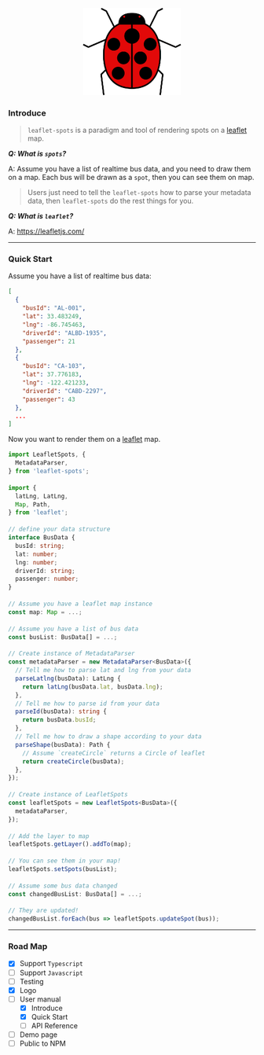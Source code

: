 <p align="center">
  <img width="200" src="https://github.com/liyuanqiu/leaflet-spots/raw/master/assets/logo.svg?sanitize=true">
</p>

### Introduce
> `leaflet-spots` is a paradigm and tool of rendering spots on a [leaflet](https://leafletjs.com/) map.

***Q: What is `spots`?***

A: Assume you have a list of realtime bus data, and you need to draw them on a map. Each bus will be drawn as a `spot`, then you can see them on map.

> Users just need to tell the `leaflet-spots` how to parse your metadata data, then `leaflet-spots` do the rest things for you.

***Q: What is `leaflet`?***

A: https://leafletjs.com/

---

### Quick Start
Assume you have a list of realtime bus data:
```json
[
  {
    "busId": "AL-001",
    "lat": 33.483249,
    "lng": -86.745463,
    "driverId": "ALBD-1935",
    "passenger": 21
  },
  {
    "busId": "CA-103",
    "lat": 37.776183,
    "lng": -122.421233,
    "driverId": "CABD-2297",
    "passenger": 43
  },
  ...
]
```
Now you want to render them on a [leaflet](https://leafletjs.com/) map.
```typescript
import LeafletSpots, {
  MetadataParser,
} from 'leaflet-spots';

import {
  latLng, LatLng,
  Map, Path,
} from 'leaflet';

// define your data structure
interface BusData {
  busId: string;
  lat: number;
  lng: number;
  driverId: string;
  passenger: number;
}

// Assume you have a leaflet map instance
const map: Map = ...;

// Assume you have a list of bus data
const busList: BusData[] = ...;

// Create instance of MetadataParser
const metadataParser = new MetadataParser<BusData>({
  // Tell me how to parse lat and lng from your data
  parseLatlng(busData): LatLng {
    return latLng(busData.lat, busData.lng);
  },
  // Tell me how to parse id from your data
  parseId(busData): string {
    return busData.busId;
  },
  // Tell me how to draw a shape according to your data
  parseShape(busData): Path {
    // Assume `createCircle` returns a Circle of leaflet
    return createCircle(busData);
  },
});

// Create instance of LeafletSpots
const leafletSpots = new LeafletSpots<BusData>({
  metadataParser,
});

// Add the layer to map
leafletSpots.getLayer().addTo(map);

// You can see them in your map!
leafletSpots.setSpots(busList);

// Assume some bus data changed
const changedBusList: BusData[] = ...;

// They are updated!
changedBusList.forEach(bus => leafletSpots.updateSpot(bus));
```

---

### Road Map
- [x] Support `Typescript`
- [ ] Support `Javascript`
- [ ] Testing
- [x] Logo
- [ ] User manual
  - [x] Introduce
  - [x] Quick Start
  - [ ] API Reference
- [ ] Demo page
- [ ] Public to NPM